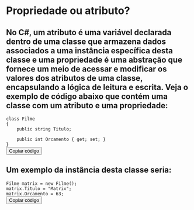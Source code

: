 # Propriedade ou atributo?

## No C#, um atributo é uma variável declarada dentro de uma classe que armazena dados associados a uma instância específica desta classe e uma propriedade é uma abstração que fornece um meio de acessar e modificar os valores dos atributos de uma classe, encapsulando a lógica de leitura e escrita. Veja o exemplo de código abaixo que contém uma classe com um atributo e uma propriedade:

<pre class="prettyprint"><code class="hljs language-csharp"><span class="hljs-keyword">class</span> <span class="hljs-title">Filme</span>
{
    <span class="hljs-keyword">public</span> <span class="hljs-built_in">string</span> Titulo;

    <span class="hljs-keyword">public</span> <span class="hljs-built_in">int</span> Orcamento { <span class="hljs-keyword">get</span>; <span class="hljs-keyword">set</span>; }
}
</code><button type="button" class="clipit">Copiar código</button></pre>

## Um exemplo da instância desta classe seria:

<pre class="prettyprint"><code class="hljs language-java"><span class="hljs-type">Filme</span> <span class="hljs-variable">matrix</span> <span class="hljs-operator">=</span> <span class="hljs-keyword">new</span> <span class="hljs-title class_">Filme</span>();
matrix.Titulo = <span class="hljs-string">"Matrix"</span>;
matrix.Orcamento = <span class="hljs-number">63</span>;
</code><button type="button" class="clipit">Copiar código</button></pre>
